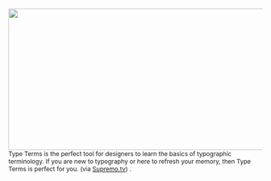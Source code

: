# <a href="https://www.supremo.tv/typeterms" target="_blank">
<img src="https://www.supremo.tv/typeterms/press-kit/screenshots2.jpg" border="0" width="534" height="280" />
</a>
<br />
<span style="font-size: 12px;">
Type Terms is the perfect tool for designers to learn the basics of typographic terminology. 
If you are new to typography or here to refresh your memory, 
then Type Terms is perfect for you. 
(via <a href="https://www.supremo.tv">Supremo.tv</a>)
.</span>